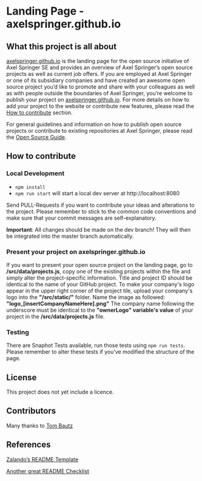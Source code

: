 # Landing Page - axelspringer.github.io

## What this project is all about

[axelspringer.github.io](https://axelspringer.github.io) is the landing page for the open source initiative of Axel Springer SE and provides an overview of Axel Springer’s open source projects as well as current job offers. If you are employed at Axel Springer or one of its subsidiary companies and have created an awesome open source project you’d like to promote and share with your colleagues as well as with people outside the boundaries of Axel Springer, you’re welcome to publish your project on [axelspringer.github.io](https://axelspringer.github.io). For more details on how to add your project to the website or contribute new features, please read the [How to contribute](#how-to-contribute) section.

For general guidelines and information on how to publish open source projects or contribute to existing repositories at Axel Springer, please read the [Open Source Guide](https://github.com/axelspringer/axelspringer.github.io/blob/develop/OPEN-SOURCE-GUIDE.md#publish-your-project-at-githubcomaxelspringer).

## How to contribute

### Local Development

* `npm install`
* `npm run start` will start a local dev server at http://localhost:8080

Send PULL-Requests if you want to contribute your ideas and alterations to the project. Please remember to stick to the common code conventions and make sure that your commit messages are self-explanatory.

**Important**: All changes should be made on the dev branch! They will then be integrated into the master branch automatically.

### Present your project on axelspringer.github.io

If you want to present your open source project on the landing page, go to **/src/data/projects.js**, copy one of the existing projects within the file and simply alter the project-specific information. Title and project ID should be identical to the name of your GitHub project.
To make your company's logo appear in the upper right corner of the project tile, upload your company's logo into the **"/src/static/"** folder. Name the image as followed: **"logo_[insertCompanyNameHere].png"** The company name following the underscore must be identical to the **"ownerLogo" variable's value** of your project in the **/src/data/projects.js** file.

### Testing

There are Snaphot Tests available, run those tests using `npm run tests`.
Please remember to alter these tests if you’ve modified the structure of the page.

## License
This project does not yet include a licence.

## Contributors
Many thanks to [Tom Bautz]( https://github.com/tbtz)

## References
[Zalando’s README Template](https://github.com/cfpb/open-source-project-template)

[Another great README Checklist](https://github.com/cfpb/open-source-project-template)
